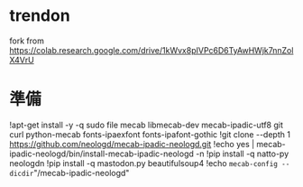 # trendon
fork from https://colab.research.google.com/drive/1kWvx8pIVPc6D6TyAwHWjk7nnZolX4VrU

# 準備
!apt-get install -y -q sudo file mecab libmecab-dev mecab-ipadic-utf8 git curl python-mecab fonts-ipaexfont fonts-ipafont-gothic
!git clone --depth 1 https://github.com/neologd/mecab-ipadic-neologd.git
!echo yes | mecab-ipadic-neologd/bin/install-mecab-ipadic-neologd -n
!pip install -q natto-py neologdn
!pip install -q mastodon.py beautifulsoup4
!echo `mecab-config --dicdir`"/mecab-ipadic-neologd"